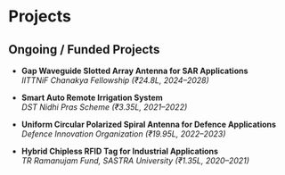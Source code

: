 # Projects

## Ongoing / Funded Projects
- **Gap Waveguide Slotted Array Antenna for SAR Applications**  
  *IITTNiF Chanakya Fellowship (₹24.8L, 2024–2028)*  

- **Smart Auto Remote Irrigation System**  
  *DST Nidhi Pras Scheme (₹3.35L, 2021–2022)*  

- **Uniform Circular Polarized Spiral Antenna for Defence Applications**  
  *Defence Innovation Organization (₹19.95L, 2022–2023)*  

- **Hybrid Chipless RFID Tag for Industrial Applications**  
  *TR Ramanujam Fund, SASTRA University (₹1.35L, 2020–2021)*  
